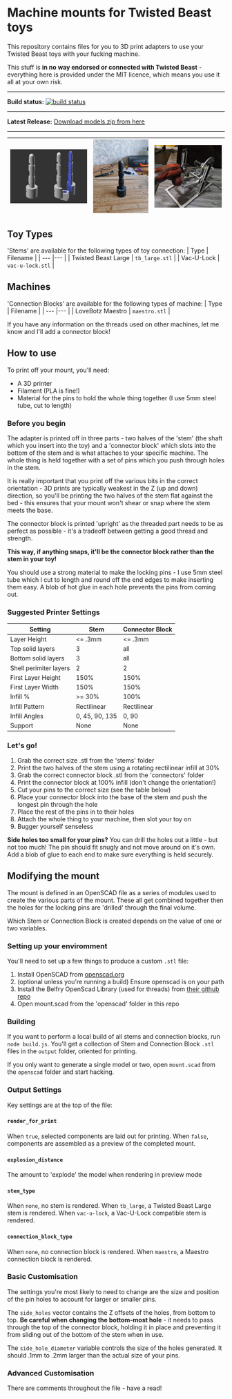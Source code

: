 # Machine mounts for Twisted Beast toys
This repository contains files for you to 3D print adapters to use your Twisted Beast toys with your fucking machine.

This stuff is **in no way endorsed or connected with Twisted Beast** - everything here is provided under the MIT licence, which means you use it all at your own risk.

------
**Build status:** [![build status](https://github.com/0x00null/tb_mounts/actions/workflows/build-models.yml/badge.svg?branch=release)](https://github.com/0x00null/tb_mounts/actions/workflows/build-models.yml)

------

**Latest Release:** [Download models.zip from here](https://github.com/0x00null/tb_mounts/releases/latest)

------

|![3D render of the large adapter](images/adapter_large.png)|![Printed and assembled adapter](images/large_printed.jpg)|![Adapter mounted on a Maestro](images/large_mounted.jpg)|
|---|---|---


## Toy Types
'Stems' are available for the following types of toy connection:
| Type | Filename |
| ---  |---       |
| Twisted Beast Large | `tb_large.stl` |
| Vac-U-Lock | `vac-u-lock.stl` |

## Machines
'Connection Blocks' are available for the following types of machine:
| Type | Filename |
| ---  |---       |
| LoveBotz Maestro | `maestro.stl` |

If you have any information on the threads used on other machines, let me know and I'll add a connector block!

## How to use
To print off your mount, you'll need:
 - A 3D printer
 - Filament (PLA is fine!)
 - Material for the pins to hold the whole thing together (I use 5mm steel tube, cut to length)

### Before you begin
The adapter is printed off in three parts - two halves of the 'stem' (the shaft which you insert into the toy) and a 'connector block' which slots into the bottom of the stem and is what attaches to your specific machine. The whole thing is held together with a set of pins which you push through holes in the stem.

It is really important that you print off the various bits in the correct orientation - 3D prints are typically weakest in the Z (up and down) direction, so you'll be printing the two halves of the stem flat against the bed - this ensures that your mount won't shear or snap where the stem meets the base.

The connector block is printed 'upright' as the threaded part needs to be as perfect as possible - it's a tradeoff between getting a good thread and strength.

**This way, if anything snaps, it'll be the connector block rather than the stem in your toy!**

You should use a strong material to make the locking pins - I use 5mm steel tube which I cut to length and round off the end edges to make inserting them easy. A blob of hot glue in each hole prevents the pins from coming out.

### Suggested Printer Settings
| Setting | Stem | Connector Block |
| --- | --- | --- |
| Layer Height | <= .3mm | <= .3mm |
| Top solid layers | 3 | all |
| Bottom solid layers | 3 | all |
| Shell perimiter layers | 2 | 2 |
| First Layer Height | 150% | 150% |
| First Layer Width | 150% | 150% |
| Infill %  | >= 30% | 100% |
| Infill Pattern | Rectilinear | Rectilinear |
| Infill Angles | 0, 45, 90, 135 | 0, 90 |
| Support | None | None |

### Let's go!
1. Grab the correct size .stl from the 'stems' folder
1. Print the two halves of the stem using a rotating rectilinear infill at 30%
1. Grab the correct connector block .stl from the 'connectors' folder
1. Print the connector block at 100% infill (don't change the orientation!)
1. Cut your pins to the correct size (see the table below)
1. Place your connector block into the base of the stem and push the longest pin through the hole
1. Place the rest of the pins in to their holes
1. Attach the whole thing to your machine, then slot your toy on
1. Bugger yourself senseless

**Side holes too small for your pins?** You can drill the holes out a little - but not too much! The pin should fit snugly and not move around on it's own. Add a blob of glue to each end to make sure everything is held securely.

## Modifying the mount
The mount is defined in an OpenSCAD file as a series of modules used to create the various parts of the mount. These all get combined together then the holes for the locking pins are 'drilled' through the final volume.

Which Stem or Connection Block is created depends on the value of one or two variables.

### Setting up your enviromment
You'll need to set up a few things to produce a custom `.stl` file:
1. Install OpenSCAD from [openscad.org](https://openscad.org)
1. (optional unless you're running a build) Ensure openscad is on your path
1. Install the Belfry OpenScad Library (used for threads) from [their github repo](https://github.com/revarbat/BOSL#installation)
1. Open mount.scad from the 'openscad' folder in this repo

### Building
If you want to perform a local build of all stems and connection blocks, run `node build.js`. You'll get a collection of Stem and Connection Block `.stl` files in the `output` folder, oriented for printing.

If you only want to generate a single model or two, open `mount.scad` from the `openscad` folder and start hacking.

### Output Settings
Key settings are at the top of the file:

#### `render_for_print`
When `true`, selected components are laid out for printing. When `false`, components are assembled as a preview of the completed mount.

#### `explosion_distance`
The amount to 'explode' the model when rendering in preview mode

#### `stem_type`
When `none`, no stem is rendered.
When `tb_large`, a Twisted Beast Large stem is rendered.
When `vac-u-lock`, a Vac-U-Lock compatible stem is rendered.

#### `connection_block_type`
When `none`, no connection block is rendered.
When `maestro`, a Maestro connection block is rendered.

### Basic Customisation
The settings you're most likely to need to change are the size and position of the pin holes to account for larger or smaller pins.

The `side_holes` vector contains the Z offsets of the holes, from bottom to top. **Be careful when changing the bottom-most hole** - it needs to pass through the top of the connector block, holding it in place and preventing it from sliding out of the bottom of the stem when in use.

The `side_hole_diameter` variable controls the size of the holes generated. It should .1mm to .2mm larger than the actual size of your pins.

### Advanced Customisation
There are comments throughout the file - have a read!
